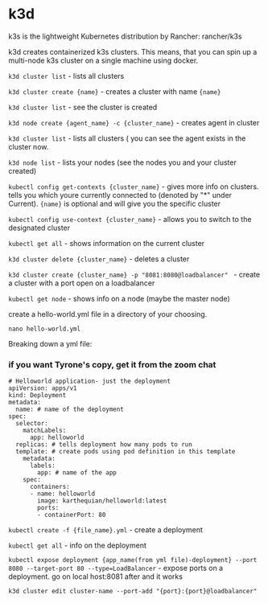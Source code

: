 # k3d

k3s is the lightweight Kubernetes distribution by Rancher: rancher/k3s

k3d creates containerized k3s clusters. This means, that you can spin up a multi-node k3s cluster on a single machine using docker.




`k3d cluster list` - lists all clusters

`k3d cluster create {name}` - creates a cluster with name `{name}`

`k3d cluster list` - see the cluster is created

`k3d node create {agent_name} -c {cluster_name}` - creates agent in cluster

`k3d cluster list` - lists all clusters ( you can see the agent exists in the cluster now.

`k3d node list` - lists your nodes (see the nodes you and your cluster created)

`kubectl config get-contexts {cluster_name}` - gives more info on clusters. tells you which youre currently connected to (denoted by "\*" under Current). `{name}` is optional and will give you the specific cluster

`kubectl config use-context {cluster_name}` - allows you to switch to the designated cluster

`kubectl get all` - shows information on the current cluster

`k3d cluster delete {cluster_name}` - deletes a cluster

`k3d cluster create {cluster_name} -p "8081:8080@loadbalancer" ` - create a cluster with a port open on a loadbalancer

`kubectl get node` - shows info on a node (maybe the master node)

create a hello-world.yml file in a directory of your choosing.

`nano hello-world.yml`

Breaking down a yml file: 
### if you want Tyrone's copy, get it from the zoom chat
```
# Helloworld application- just the deployment
apiVersion: apps/v1
kind: Deployment
metadata:
  name: # name of the deployment
spec:
  selector:
    matchLabels:
      app: helloworld
  replicas: # tells deployment how many pods to run
  template: # create pods using pod definition in this template
    metadata:
      labels:
        app: # name of the app
    spec:
      containers:
      - name: helloworld
        image: karthequian/helloworld:latest
        ports:
        - containerPort: 80
```

`kubectl create -f {file_name}.yml` - create a deployment

`kubectl get all` - info on the deployment

`kubectl expose deployment {app_name(from yml file)-deployment} --port 8080 --target-port 80 --type=LoadBalancer` - expose ports on a deployment. go on local host:8081 after and it works


`k3d cluster edit cluster-name --port-add "{port}:{port}@loadbalancer"`
